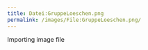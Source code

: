 ```yaml
---
title: Datei:GruppeLoeschen.png
permalink: /images/File:GruppeLoeschen.png/
---
```


Importing image file